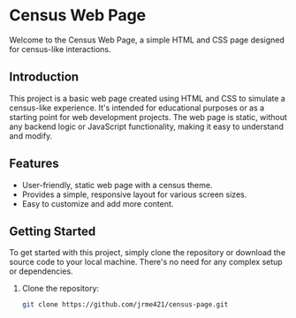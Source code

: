 # Census Web Page

Welcome to the Census Web Page, a simple HTML and CSS page designed for census-like interactions.

## Introduction

This project is a basic web page created using HTML and CSS to simulate a census-like experience. It's intended for educational purposes or as a starting point for web development projects. The web page is static, without any backend logic or JavaScript functionality, making it easy to understand and modify.

## Features

- User-friendly, static web page with a census theme.
- Provides a simple, responsive layout for various screen sizes.
- Easy to customize and add more content.

## Getting Started

To get started with this project, simply clone the repository or download the source code to your local machine. There's no need for any complex setup or dependencies.

1. Clone the repository:

   ```bash
   git clone https://github.com/jrme421/census-page.git
   ```

